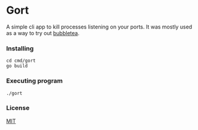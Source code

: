 # Gort
A simple cli app to kill processes listening on your ports.
It was mostly used as a way to try out [bubbletea](https://github.com/charmbracelet/bubbletea).

### Installing
```
cd cmd/gort
go build
```

### Executing program
```
./gort
```

### License
[MIT](https://github.com/Ahmad-Ibra/gort/blob/main/LICENSE.md)
